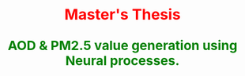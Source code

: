 <p style="text-align: center; font-size: 30px; font-weight: bold; color: red">
  Master's Thesis
</p>

<p style="text-align: center; font-size: 26px; font-weight: bold; color: green">
  AOD & PM2.5 value generation using Neural processes.
</p>

